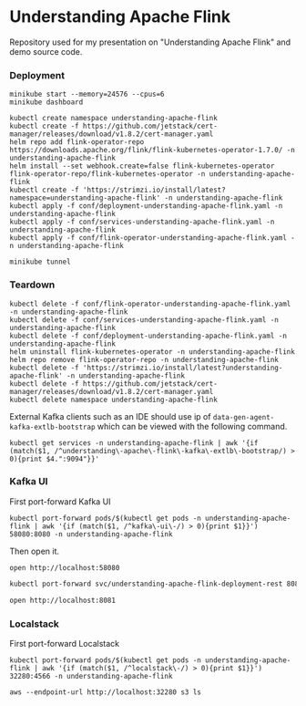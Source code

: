 # Understanding Apache Flink
Repository used for my presentation on "Understanding Apache Flink" and demo source code.

### Deployment

```shell
minikube start --memory=24576 --cpus=6
minikube dashboard
```

```shell
kubectl create namespace understanding-apache-flink
kubectl create -f https://github.com/jetstack/cert-manager/releases/download/v1.8.2/cert-manager.yaml     
helm repo add flink-operator-repo https://downloads.apache.org/flink/flink-kubernetes-operator-1.7.0/ -n understanding-apache-flink
helm install --set webhook.create=false flink-kubernetes-operator flink-operator-repo/flink-kubernetes-operator -n understanding-apache-flink
kubectl create -f 'https://strimzi.io/install/latest?namespace=understanding-apache-flink' -n understanding-apache-flink
kubectl apply -f conf/deployment-understanding-apache-flink.yaml -n understanding-apache-flink
kubectl apply -f conf/services-understanding-apache-flink.yaml -n understanding-apache-flink
kubectl apply -f conf/flink-operator-understanding-apache-flink.yaml -n understanding-apache-flink

```
```shell
minikube tunnel
```
### Teardown
```shell
kubectl delete -f conf/flink-operator-understanding-apache-flink.yaml -n understanding-apache-flink
kubectl delete -f conf/services-understanding-apache-flink.yaml -n understanding-apache-flink
kubectl delete -f conf/deployment-understanding-apache-flink.yaml -n understanding-apache-flink
helm uninstall flink-kubernetes-operator -n understanding-apache-flink
helm repo remove flink-operator-repo -n understanding-apache-flink
kubectl delete -f 'https://strimzi.io/install/latest?understanding-apache-flink' -n understanding-apache-flink
kubectl delete -f https://github.com/jetstack/cert-manager/releases/download/v1.8.2/cert-manager.yaml
kubectl delete namespace understanding-apache-flink
```

External Kafka clients such as an IDE should use ip of `data-gen-agent-kafka-extlb-bootstrap` which
can be viewed with the following command.
```shell
kubectl get services -n understanding-apache-flink | awk '{if (match($1, /^understanding\-apache\-flink\-kafka\-extlb\-bootstrap/) > 0){print $4.":9094"}}'  
```

### Kafka UI
First port-forward Kafka UI
```shell
kubectl port-forward pods/$(kubectl get pods -n understanding-apache-flink | awk '{if (match($1, /^kafka\-ui\-/) > 0){print $1}}') 58080:8080 -n understanding-apache-flink  
```
Then open it.
```shell
open http://localhost:58080
```

```bash
kubectl port-forward svc/understanding-apache-flink-deployment-rest 8081 -n understanding-apache-flink
```

```bash
open http://localhost:8081
```

### Localstack
First port-forward Localstack
```shell
kubectl port-forward pods/$(kubectl get pods -n understanding-apache-flink | awk '{if (match($1, /^localstack\-/) > 0){print $1}}') 32280:4566 -n understanding-apache-flink  
```

```shell
aws --endpoint-url http://localhost:32280 s3 ls    
```

